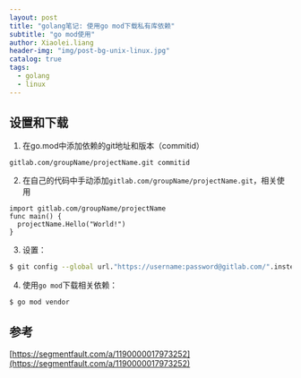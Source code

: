 ```yaml
---
layout: post
title: "golang笔记: 使用go mod下载私有库依赖"
subtitle: "go mod使用"
author: Xiaolei.liang
header-img: "img/post-bg-unix-linux.jpg"
catalog: true
tags:
  - golang
  - linux
---
```


## 设置和下载
1. 在go.mod中添加依赖的git地址和版本（commitid）
  ```
  gitlab.com/groupName/projectName.git commitid
  ```
2. 在自己的代码中手动添加``gitlab.com/groupName/projectName.git``，相关使用
  ```
  import gitlab.com/groupName/projectName
  func main() {
    projectName.Hello("World!")
  }
  ```
3. 设置：
  ```bash
  $ git config --global url."https://username:password@gitlab.com/".insteadOf "https://gitlab.com/"
  ```
4. 使用``go mod``下载相关依赖：
  ```
  $ go mod vendor
  ```

## 参考
[https://segmentfault.com/a/1190000017973252](https://segmentfault.com/a/1190000017973252)
